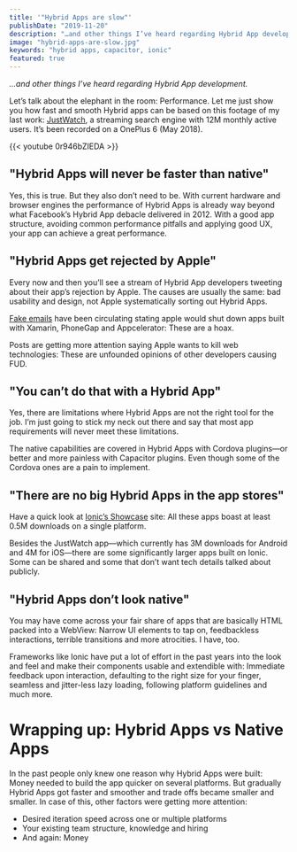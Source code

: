 ```yaml
---
title: '"Hybrid Apps are slow"'
publishDate: "2019-11-20"
description: "…and other things I’ve heard regarding Hybrid App development."
image: "hybrid-apps-are-slow.jpg"
keywords: "hybrid apps, capacitor, ionic"
featured: true
---
```


_…and other things I’ve heard regarding Hybrid App development._

Let’s talk about the elephant in the room: Performance. Let me just show you how fast and smooth Hybrid apps can be based on this footage of my last work: [JustWatch](https://www.justwatch.com/), a streaming search engine with 12M monthly active users. It’s been recorded on a OnePlus 6 (May 2018).

{{< youtube 0r946bZIEDA >}}

## "Hybrid Apps will never be faster than native"

Yes, this is true. But they also don’t need to be. With current hardware and browser engines the performance of Hybrid Apps is already way beyond what Facebook’s Hybrid App debacle delivered in 2012. With a good app structure, avoiding common performance pitfalls and applying good UX, your app can achieve a great performance.

## "Hybrid Apps get rejected by Apple"

Every now and then you’ll see a stream of Hybrid App developers tweeting about their app’s rejection by Apple. The causes are usually the same: bad usability and design, not Apple systematically sorting out Hybrid Apps.

[Fake emails](https://9to5mac.com/2017/12/19/apple-email-fake/) have been circulating stating apple would shut down apps built with Xamarin, PhoneGap and Appcelerator: These are a hoax.

Posts are getting more attention saying Apple wants to kill web technologies: These are unfounded opinions of other developers causing FUD.

## "You can’t do that with a Hybrid App"

Yes, there are limitations where Hybrid Apps are not the right tool for the job. I’m just going to stick my neck out there and say that most app requirements will never meet these limitations.

The native capabilities are covered in Hybrid Apps with Cordova plugins—or better and more painless with Capacitor plugins. Even though some of the Cordova ones are a pain to implement.

## "There are no big Hybrid Apps in the app stores"

Have a quick look at [Ionic’s Showcase](https://showcase.ionicframework.com/apps/top) site: All these apps boast at least 0.5M downloads on a single platform.

Besides the JustWatch app—which currently has 3M downloads for Android and 4M for iOS—there are some significantly larger apps built on Ionic. Some can be shared and some that don’t want tech details talked about publicly.

## "Hybrid Apps don’t look native"

You may have come across your fair share of apps that are basically HTML packed into a WebView: Narrow UI elements to tap on, feedbackless interactions, terrible transitions and more atrocities. I have, too.

Frameworks like Ionic have put a lot of effort in the past years into the look and feel and make their components usable and extendible with: Immediate feedback upon interaction, defaulting to the right size for your finger, seamless and jitter-less lazy loading, following platform guidelines and much more.

# Wrapping up: Hybrid Apps vs Native Apps

In the past people only knew one reason why Hybrid Apps were built: Money needed to build the app quicker on several platforms. But gradually Hybrid Apps got faster and smoother and trade offs became smaller and smaller. In case of this, other factors were getting more attention:

* Desired iteration speed across one or multiple platforms
* Your existing team structure, knowledge and hiring
* And again: Money